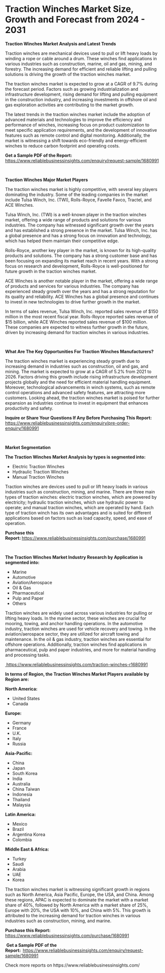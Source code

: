 <p><h1>Traction Winches Market Size, Growth and Forecast from 2024 - 2031</h1></p><p><strong>Traction Winches Market Analysis and Latest Trends</strong></p>
<p><p>Traction winches are mechanical devices used to pull or lift heavy loads by winding a rope or cable around a drum. These winches find applications in various industries such as construction, marine, oil and gas, mining, and forestry. The increasing demand for efficient and reliable lifting and pulling solutions is driving the growth of the traction winches market.</p><p>The traction winches market is expected to grow at a CAGR of 9.7% during the forecast period. Factors such as growing industrialization and infrastructure development, rising demand for lifting and pulling equipment in the construction industry, and increasing investments in offshore oil and gas exploration activities are contributing to the market growth.</p><p>The latest trends in the traction winches market include the adoption of advanced materials and technologies to improve the efficiency and performance of winches, increasing focus on product customization to meet specific application requirements, and the development of innovative features such as remote control and digital monitoring. Additionally, the market is witnessing a shift towards eco-friendly and energy-efficient winches to reduce carbon footprint and operating costs.</p></p>
<p><strong>Get a Sample PDF of the Report:&nbsp;</strong> <a href="https://www.reliablebusinessinsights.com/enquiry/request-sample/1680991">https://www.reliablebusinessinsights.com/enquiry/request-sample/1680991</a></p>
<p>&nbsp;</p>
<p><strong>Traction Winches Major Market Players</strong></p>
<p><p>The traction winches market is highly competitive, with several key players dominating the industry. Some of the leading companies in the market include Tulsa Winch, Inc. (TWI), Rolls-Royce, Favelle Favco, Tractel, and ACE Winches.</p><p>Tulsa Winch, Inc. (TWI) is a well-known player in the traction winches market, offering a wide range of products and solutions for various industries. The company has witnessed significant growth over the years and has established a strong presence in the market. Tulsa Winch, Inc. has a global presence and has a strong focus on innovation and technology, which has helped them maintain their competitive edge.</p><p>Rolls-Royce, another key player in the market, is known for its high-quality products and solutions. The company has a strong customer base and has been focusing on expanding its market reach in recent years. With a strong focus on research and development, Rolls-Royce is well-positioned for future growth in the traction winches market.</p><p>ACE Winches is another notable player in the market, offering a wide range of products and services for various industries. The company has experienced steady growth over the years and has a strong reputation for its quality and reliability. ACE Winches has a global presence and continues to invest in new technologies to drive further growth in the market.</p><p>In terms of sales revenue, Tulsa Winch, Inc. reported sales revenue of $150 million in the most recent fiscal year. Rolls-Royce reported sales revenue of $15 billion, while ACE Winches reported sales revenue of $100 million. These companies are expected to witness further growth in the future, driven by increasing demand for traction winches in various industries.</p></p>
<p>&nbsp;</p>
<p><strong>What Are The Key Opportunities For Traction Winches Manufacturers?</strong></p>
<p><p>The traction winches market is experiencing steady growth due to increasing demand in industries such as construction, oil and gas, and mining. The market is expected to grow at a CAGR of 5.2% from 2021 to 2026. Factors driving this growth include rising infrastructure development projects globally and the need for efficient material handling equipment. Moreover, technological advancements in winch systems, such as remote control operations and advanced safety features, are attracting more customers. Looking ahead, the traction winches market is poised for further expansion as industries continue to invest in equipment that enhances productivity and safety.</p></p>
<p><strong>Inquire or Share Your Questions If Any Before Purchasing This Report:</strong> <a href="https://www.reliablebusinessinsights.com/enquiry/pre-order-enquiry/1680991">https://www.reliablebusinessinsights.com/enquiry/pre-order-enquiry/1680991</a></p>
<p>&nbsp;</p>
<p><strong>Market Segmentation</strong></p>
<p><strong>The Traction Winches Market Analysis by types is segmented into:</strong></p>
<p><ul><li>Electric Traction Winches</li><li>Hydraulic Traction Winches</li><li>Manual Traction Winches</li></ul></p>
<p><p>Traction winches are devices used to pull or lift heavy loads in various industries such as construction, mining, and marine. There are three main types of traction winches: electric traction winches, which are powered by electricity; hydraulic traction winches, which use hydraulic power to operate; and manual traction winches, which are operated by hand. Each type of traction winch has its own advantages and is suited for different applications based on factors such as load capacity, speed, and ease of operation.</p></p>
<p><strong>Purchase this Report:&nbsp;</strong><a href="https://www.reliablebusinessinsights.com/purchase/1680991">https://www.reliablebusinessinsights.com/purchase/1680991</a></p>
<p>&nbsp;</p>
<p><strong>The Traction Winches Market Industry Research by Application is segmented into:</strong></p>
<p><ul><li>Marine</li><li>Automotive</li><li>Aviation/Aerospace</li><li>Oil & Gas</li><li>Pharmaceutical</li><li>Pulp and Paper</li><li>Others</li></ul></p>
<p><p>Traction winches are widely used across various industries for pulling or lifting heavy loads. In the marine sector, these winches are crucial for mooring, towing, and anchor handling operations. In the automotive industry, traction winches are used for vehicle recovery and towing. In the aviation/aerospace sector, they are utilized for aircraft towing and maintenance. In the oil & gas industry, traction winches are essential for offshore operations. Additionally, traction winches find applications in pharmaceutical, pulp and paper industries, and more for material handling and processing tasks.</p></p>
<p><a href="https://www.reliablebusinessinsights.com/traction-winches-r1680991">&nbsp;https://www.reliablebusinessinsights.com/traction-winches-r1680991</a></p>
<p><strong>In terms of Region, the Traction Winches Market Players available by Region are:</strong></p>
<p>
    <p> <strong> North America: </strong>
        <ul>
            <li>United States</li>
            <li>Canada</li>
        </ul>
        </p> 
    <p> <strong> Europe: </strong>
        <ul>
            <li>Germany</li>
            <li>France</li>
            <li>U.K.</li>
            <li>Italy</li>
            <li>Russia</li>
        </ul>
        </p> 
    <p> <strong> Asia-Pacific: </strong>
        <ul>
            <li>China</li>
            <li>Japan</li>
            <li>South Korea</li>
            <li>India</li>
            <li>Australia</li>
            <li>China Taiwan</li>
            <li>Indonesia</li>
            <li>Thailand</li>
            <li>Malaysia</li>
        </ul>
        </p> 
    <p> <strong> Latin America: </strong>
        <ul>
            <li>Mexico</li>
            <li>Brazil</li>
            <li>Argentina Korea</li>
            <li>Colombia</li>
        </ul>
        </p> 
    <p> <strong> Middle East & Africa: </strong>
        <ul>
            <li>Turkey</li>
            <li>Saudi</li>
            <li>Arabia</li>
            <li>UAE</li>
            <li>Korea</li>
        </ul>
    </p>
    </p>
<p><p>The traction winches market is witnessing significant growth in regions such as North America, Asia Pacific, Europe, the USA, and China. Among these regions, APAC is expected to dominate the market with a market share of 40%, followed by North America with a market share of 25%, Europe with 20%, the USA with 10%, and China with 5%. This growth is attributed to the increasing demand for traction winches in various industries such as construction, mining, and marine.</p></p>
<p><strong>Purchase this Report: </strong><a href="https://www.reliablebusinessinsights.com/purchase/1680991">https://www.reliablebusinessinsights.com/purchase/1680991</a></p>
<p>&nbsp;<strong>Get a Sample PDF of the Report:&nbsp;&nbsp;</strong><a href="https://www.reliablebusinessinsights.com/enquiry/request-sample/1680991">https://www.reliablebusinessinsights.com/enquiry/request-sample/1680991</a></p>
<p><strong></strong></p>
<p>Check more reports on https://www.reliablebusinessinsights.com/</p>